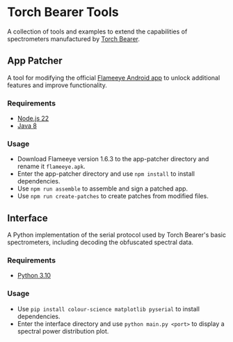 # Torch Bearer Tools

A collection of tools and examples to extend the capabilities of spectrometers manufactured by [Torch Bearer](https://www.torchbearer.tech/).

## App Patcher

A tool for modifying the official [Flameeye Android app](https://play.google.com/store/apps/details?id=tech.torchbearer.flameeye) to unlock additional features and improve functionality.

### Requirements

- [Node.js 22](https://nodejs.org/en/download)
- [Java 8](https://www.java.com/en/download/)

### Usage

- Download Flameeye version 1.6.3 to the app-patcher directory and rename it `flameeye.apk`.
- Enter the app-patcher directory and use `npm install` to install dependencies.
- Use `npm run assemble` to assemble and sign a patched app.
- Use `npm run create-patches` to create patches from modified files.

## Interface

A Python implementation of the serial protocol used by Torch Bearer's basic spectrometers, including decoding the obfuscated spectral data.

### Requirements

- [Python 3.10](https://www.python.org/downloads/)

### Usage

- Use `pip install colour-science matplotlib pyserial` to install dependencies.
- Enter the interface directory and use `python main.py <port>` to display a spectral power distribution plot.
